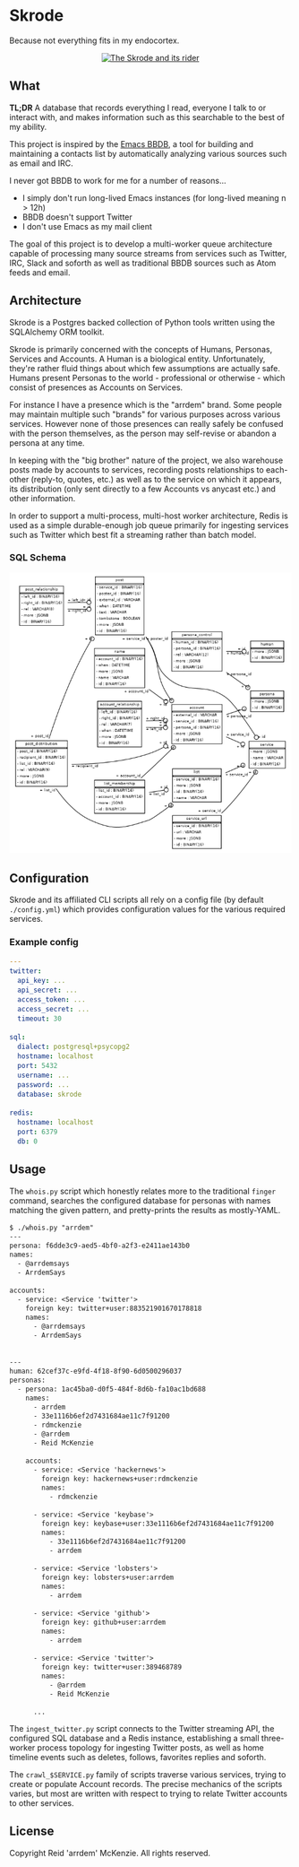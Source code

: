 # Skrode

Because not everything fits in my endocortex.

<p align="center">
  <a href="http://www.imgrum.org/media/978947310038702323_34982965"><img src="https://github.com/arrdem/skrode/raw/master/etc/skroderider.jpg" alt="The Skrode and its rider"/></a>
</p>

## What

**TL;DR** A database that records everything I read, everyone I talk to or interact with, and makes
information such as this searchable to the best of my ability.

This project is inspired by the [Emacs BBDB](https://www.emacswiki.org/emacs/BbdbMode), a tool for
building and maintaining a contacts list by automatically analyzing various sources such as email
and IRC.

I never got BBDB to work for me for a number of reasons...

- I simply don't run long-lived Emacs instances (for long-lived meaning n > 12h)
- BBDB doesn't support Twitter
- I don't use Emacs as my mail client

The goal of this project is to develop a multi-worker queue architecture capable of processing many
source streams from services such as Twitter, IRC, Slack and soforth as well as traditional BBDB
sources such as Atom feeds and email.

## Architecture

Skrode is a Postgres backed collection of Python tools written using the SQLAlchemy ORM toolkit.

Skrode is primarily concerned with the concepts of Humans, Personas, Services and Accounts. A Human is
a biological entity. Unfortunately, they're rather fluid things about which few assumptions are
actually safe. Humans present Personas to the world - professional or otherwise - which consist of
presences as Accounts on Services.

For instance I have a presence which is the "arrdem" brand. Some people may maintain multiple such
"brands" for various purposes across various services. However none of those presences can really
safely be confused with the person themselves, as the person may self-revise or abandon a persona at
any time.

In keeping with the "big brother" nature of the project, we also warehouse posts made by accounts to
services, recording posts relationships to each-other (reply-to, quotes, etc.) as well as to the
service on which it appears, its distribution (only sent directly to a few Accounts vs anycast etc.)
and other information.

In order to support a multi-process, multi-host worker architecture, Redis is used as a simple
durable-enough job queue primarily for ingesting services such as Twitter which best fit a streaming
rather than batch model.

### SQL Schema

![Database schema](./etc/dbschema.png)

## Configuration

Skrode and its affiliated CLI scripts all rely on a config file (by default `./config.yml`) which
provides configuration values for the various required services.

### Example config

```yaml
---
twitter:
  api_key: ...
  api_secret: ...
  access_token: ...
  access_secret: ...
  timeout: 30

sql:
  dialect: postgresql+psycopg2
  hostname: localhost
  port: 5432
  username: ...
  password: ...
  database: skrode

redis:
  hostname: localhost
  port: 6379
  db: 0
```

## Usage

The `whois.py` script which honestly relates more to the traditional `finger` command, searches the
configured database for personas with names matching the given pattern, and pretty-prints the
results as mostly-YAML.

```
$ ./whois.py "arrdem"
---
persona: f6dde3c9-aed5-4bf0-a2f3-e2411ae143b0
names:
  - @arrdemsays
  - ArrdemSays

accounts:
  - service: <Service 'twitter'>
    foreign key: twitter+user:883521901670178818
    names:
      - @arrdemsays
      - ArrdemSays


---
human: 62cef37c-e9fd-4f18-8f90-6d0500296037
personas:
  - persona: 1ac45ba0-d0f5-484f-8d6b-fa10ac1bd688
    names:
      - arrdem
      - 33e1116b6ef2d7431684ae11c7f91200
      - rdmckenzie
      - @arrdem
      - Reid McKenzie

    accounts:
      - service: <Service 'hackernews'>
        foreign key: hackernews+user:rdmckenzie
        names:
          - rdmckenzie

      - service: <Service 'keybase'>
        foreign key: keybase+user:33e1116b6ef2d7431684ae11c7f91200
        names:
          - 33e1116b6ef2d7431684ae11c7f91200
          - arrdem

      - service: <Service 'lobsters'>
        foreign key: lobsters+user:arrdem
        names:
          - arrdem

      - service: <Service 'github'>
        foreign key: github+user:arrdem
        names:
          - arrdem

      - service: <Service 'twitter'>
        foreign key: twitter+user:389468789
        names:
          - @arrdem
          - Reid McKenzie

      ...
```

The `ingest_twitter.py` script connects to the Twitter streaming API, the configured SQL database
and a Redis instance, establishing a small three-worker process topology for ingesting Twitter
posts, as well as home timeline events such as deletes, follows, favorites replies and soforth.

The `crawl_$SERVICE.py` family of scripts traverse various services, trying to create or populate
Account records. The precise mechanics of the scripts varies, but most are written with respect to
trying to relate Twitter accounts to other services.

## License

Copyright Reid 'arrdem' McKenzie. All rights reserved.
